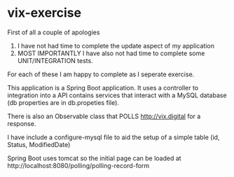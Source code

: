 # vix-exercise

First of all a couple of apologies
1) I have not had time to complete the update aspect of my application
2) MOST IMPORTANTLY I have also not had time to complete some UNIT/INTEGRATION tests.

For each of these I am happy to complete as I seperate exercise.

This application is a Spring Boot application. It uses a controller to integration into a API contains services
that interact with a  MySQL database (db properties are in db.propeties file).

There is also an Observable class that POLLS http://vix.digital for a response.

I have include a configure-mysql file to aid the setup of a simple table (id, Status, ModifiedDate)

Spring Boot uses tomcat so the initial page can be loaded at http://localhost:8080/polling/polling-record-form
